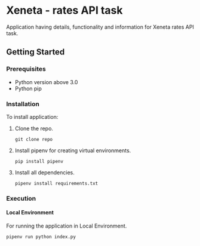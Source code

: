 # Xeneta - rates API task

Application having details, functionality and information for Xeneta rates API task.

## Getting Started

### Prerequisites

- Python version above 3.0
- Python pip

### Installation

To install application:

1. Clone the repo.

   `git clone repo`

2. Install pipenv for creating virtual environments.

   `pip install pipenv`

3. Install all dependencies.

   `pipenv install requirements.txt`

### Execution

#### Local Environment

For running the application in Local Environment.

`pipenv run python index.py`
